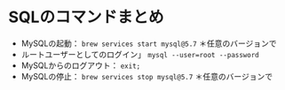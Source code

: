 # SQLのコマンドまとめ

* MySQLの起動： `brew services start mysql@5.7` ＊任意のバージョンで
* ルートユーザーとしてのログイン」 `mysql --user=root --password`
* MySQLからのログアウト： `exit;`
* MySQLの停止： `brew services stop mysql@5.7` ＊任意のバージョンで
